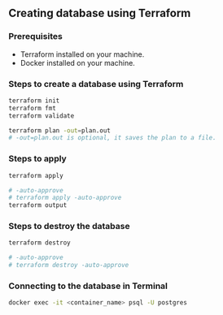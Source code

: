 ## Creating database using Terraform

### Prerequisites

- Terraform installed on your machine.
- Docker installed on your machine.

### Steps to create a database using Terraform

```bash
terraform init
terraform fmt
terraform validate

terraform plan -out=plan.out
# -out=plan.out is optional, it saves the plan to a file.
```

### Steps to apply

```bash
terraform apply

# -auto-approve
# terraform apply -auto-approve
terraform output
```

### Steps to destroy the database

```bash
terraform destroy

# -auto-approve
# terraform destroy -auto-approve
```

### Connecting to the database in Terminal

```bash
docker exec -it <container_name> psql -U postgres
```
